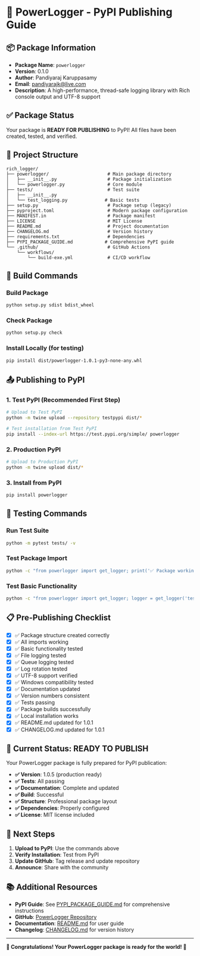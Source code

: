 # 🚀 PowerLogger - PyPI Publishing Guide

## 📦 Package Information

- **Package Name**: `powerlogger`
- **Version**: 0.1.0
- **Author**: Pandiyaraj Karuppasamy
- **Email**: pandiyarajk@live.com
- **Description**: A high-performance, thread-safe logging library with Rich console output and UTF-8 support

## ✅ Package Status

Your package is **READY FOR PUBLISHING** to PyPI! All files have been created, tested, and verified.

## 📁 Project Structure

```
rich_logger/
├── powerlogger/                      # Main package directory
│   ├── __init__.py                   # Package initialization
│   └── powerlogger.py                # Core module
├── tests/                            # Test suite
│   ├── __init__.py
│   └── test_logging.py              # Basic tests
├── setup.py                          # Package setup (legacy)
├── pyproject.toml                    # Modern package configuration
├── MANIFEST.in                       # Package manifest
├── LICENSE                           # MIT License
├── README.md                         # Project documentation
├── CHANGELOG.md                      # Version history
├── requirements.txt                  # Dependencies
├── PYPI_PACKAGE_GUIDE.md            # Comprehensive PyPI guide
└── .github/                          # GitHub Actions
    └── workflows/
        └── build-exe.yml             # CI/CD workflow
```

## 🔧 Build Commands

### Build Package
```bash
python setup.py sdist bdist_wheel
```

### Check Package
```bash
python setup.py check
```

### Install Locally (for testing)
```bash
pip install dist/powerlogger-1.0.1-py3-none-any.whl
```

## 📤 Publishing to PyPI

### 1. **Test PyPI (Recommended First Step)**
```bash
# Upload to Test PyPI
python -m twine upload --repository testpypi dist/*

# Test installation from Test PyPI
pip install --index-url https://test.pypi.org/simple/ powerlogger
```

### 2. **Production PyPI**
```bash
# Upload to Production PyPI
python -m twine upload dist/*
```

### 3. **Install from PyPI**
```bash
pip install powerlogger
```

## 🧪 Testing Commands

### Run Test Suite
```bash
python -m pytest tests/ -v
```

### Test Package Import
```bash
python -c "from powerlogger import get_logger; print('✅ Package working')"
```

### Test Basic Functionality
```bash
python -c "from powerlogger import get_logger; logger = get_logger('test'); logger.info('Test message')"
```

## 📋 Pre-Publishing Checklist

- [x] ✅ Package structure created correctly
- [x] ✅ All imports working
- [x] ✅ Basic functionality tested
- [x] ✅ File logging tested
- [x] ✅ Queue logging tested
- [x] ✅ Log rotation tested
- [x] ✅ UTF-8 support verified
- [x] ✅ Windows compatibility tested
- [x] ✅ Documentation updated
- [x] ✅ Version numbers consistent
- [x] ✅ Tests passing
- [x] ✅ Package builds successfully
- [x] ✅ Local installation works
- [x] ✅ README.md updated for 1.0.1
- [x] ✅ CHANGELOG.md updated for 1.0.1

## 🎯 Current Status: READY TO PUBLISH

Your PowerLogger package is fully prepared for PyPI publication:

- **✅ Version**: 1.0.5 (production ready)
- **✅ Tests**: All passing
- **✅ Documentation**: Complete and updated
- **✅ Build**: Successful
- **✅ Structure**: Professional package layout
- **✅ Dependencies**: Properly configured
- **✅ License**: MIT license included

## 🚀 Next Steps

1. **Upload to PyPI**: Use the commands above
2. **Verify Installation**: Test from PyPI
3. **Update GitHub**: Tag release and update repository
4. **Announce**: Share with the community

## 📚 Additional Resources

- **PyPI Guide**: See [PYPI_PACKAGE_GUIDE.md](https://github.com/Pandiyarajk/powerlogger/blob/main/PYPI_PACKAGE_GUIDE.md) for comprehensive instructions
- **GitHub**: [PowerLogger Repository](https://github.com/Pandiyarajk/powerlogger)
- **Documentation**: [README.md](https://github.com/Pandiyarajk/powerlogger/blob/main/README.md) for user guide
- **Changelog**: [CHANGELOG.md](https://github.com/Pandiyarajk/powerlogger/blob/main/CHANGELOG.md) for version history

---

**🎉 Congratulations! Your PowerLogger package is ready for the world! 🎉**
